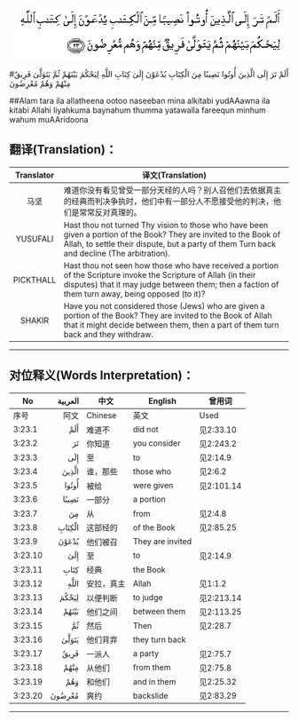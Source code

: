 ![003:023](images/003_023.gif)

#أَلَمْ تَرَ إِلَى الَّذِينَ أُوتُوا نَصِيبًا مِنَ الْكِتَابِ يُدْعَوْنَ إِلَىٰ كِتَابِ اللَّهِ لِيَحْكُمَ بَيْنَهُمْ ثُمَّ يَتَوَلَّىٰ فَرِيقٌ مِنْهُمْ وَهُمْ مُعْرِضُونَ 

##Alam tara ila allatheena ootoo naseeban mina alkitabi yudAAawna ila kitabi Allahi liyahkuma baynahum thumma yatawalla fareequn minhum wahum muAAridoona 

## 翻译(Translation)：

| Translator | 译文(Translation)                                            |
| :--------: | ------------------------------------------------------------ |
|    马坚    | 难道你没有看见曾受一部分天经的人吗？别人召他们去依据真主的经典而判决争执时，他们中有一部分人不愿接受他的判决，他们是常常反对真理的。 |
|  YUSUFALI  | Hast thou not turned Thy vision to those who have been given a portion of the Book? They are invited to the Book of Allah, to settle their dispute, but a party of them Turn back and decline (The arbitration). |
| PICKTHALL  | Hast thou not seen how those who have received a portion of the Scripture invoke the Scripture of Allah (in their disputes) that it may judge between them; then a faction of them turn away, being opposed (to it)? |
|   SHAKIR   | Have you not considered those (Jews) who are given a portion of the Book? They are invited to the Book of Allah that it might decide between them, then a part of them turn back and they withdraw. |

---

## 对位释义(Words Interpretation)：

| No   | العربية | 中文    | English | 曾用词 |
| ---- | ------: | ------- | ------- | ------ |
| 序号 |    阿文 | Chinese | 英文    | Used   |
| 3:23.1  | أَلَمْ    | 难道不     | did not          | 见2:33.10  |
| 3:23.2  | تَرَ     | 你知道     | you consider     | 见2:243.2  |
| 3:23.3  | إِلَى    | 至         | to               | 见2:14.9   |
| 3:23.4  | الَّذِينَ  | 谁，那些   | those who        | 见2:6.2    |
| 3:23.5  | أُوتُوا  | 被给       | were given       | 见2:101.14 |
| 3:23.6  | نَصِيبًا  | 一部分     | a portion        |            |
| 3:23.7  | مِنَ     | 从         | from             | 见2:4.8    |
| 3:23.8  | الْكِتَابِ | 这部经的   | of the Book      | 见2:85.25  |
| 3:23.9  | يُدْعَوْنَ  | 他们被召   | They are invited |            |
| 3:23.10 | إِلَىٰ    | 至         | to               | 见2:14.9   |
| 3:23.11 | كِتَابِ   | 经典       | the Book         |            |
| 3:23.12 | اللَّهِ   | 安拉，真主 | Allah            | 见1:1.2    |
| 3:23.13 | لِيَحْكُمَ  | 以便判断   | to judge         | 见2:213.14 |
| 3:23.14 | بَيْنَهُمْ  | 他们之间   | between them     | 见2:113.25 |
| 3:23.15 | ثُمَّ     | 然后       | Then             | 见2:28.7   |
| 3:23.16 | يَتَوَلَّىٰ  | 他们背弃   | they turn back   |            |
| 3:23.17 | فَرِيقٌ   | 一派人     | a party          | 见2:75.7   |
| 3:23.18 | مِنْهُمْ   | 从他们     | from them        | 见2:75.8   |
| 3:23.19 | وَهُمْ    | 和他们     | and in them      | 见2:25.32  |
| 3:23.20 | مُعْرِضُونَ | 爽约       | backslide        | 见2:83.29  |

---
